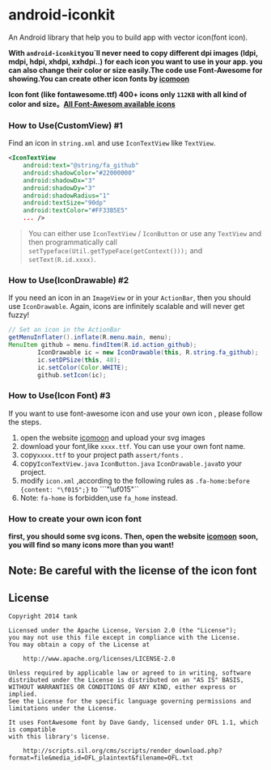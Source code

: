 android-iconkit
===

An Android library that help you to build app with vector icon(font icon).

**With ```android-iconkit```you`ll never need to copy different dpi images (ldpi, mdpi, hdpi, xhdpi, xxhdpi..) for each icon you want to use in your app. you can also change their color or size easily.The code use Font-Awesome for showing.You can create other icon fonts by [icomoon](https://icomoon.io)**

**Icon font (like fontawesome.ttf) 400+ icons only ```112KB``` with all kind of color and size。[All Font-Awesom available icons](http://fortawesome.github.io/Font-Awesome/icons)**


### How to Use(CustomView) #1 

Find an icon in ```string.xml``` and use ```IconTextView``` like ```TextView```.

```xml
<IconTextView
    android:text="@string/fa_github"
    android:shadowColor="#22000000"
    android:shadowDx="3"
    android:shadowDy="3"
    android:shadowRadius="1"
    android:textSize="90dp"
    android:textColor="#FF33B5E5"
    ... />
```

> You can either use ```IconTextView``` / ```IconButton``` or use any ```TextView``` and then programmatically call ```setTypeface(Util.getTypeFace(getContext()));``` and ```setText(R.id.xxxx)```.


### How to Use(IconDrawable) #2

If you need an icon in an ```ImageView``` or in your ```ActionBar```, then you should use ```IconDrawable```. Again, icons are infinitely scalable and will never get fuzzy!

```java
// Set an icon in the ActionBar
getMenuInflater().inflate(R.menu.main, menu);
MenuItem github = menu.findItem(R.id.action_github);
		IconDrawable ic = new IconDrawable(this, R.string.fa_github);
		ic.setDPSize(this, 48);
		ic.setColor(Color.WHITE);
		github.setIcon(ic);
```


### How to Use(Icon Font) #3

If you want to use font-awesome icon and use your own icon , please follow the steps.

1.  open the website [icomoon](https://icomoon.io/app) and upload your svg images
2.  download your font,like ```xxxx.ttf```. You can use your own font name.
3.  copy```xxxx.ttf``` to your project path ```assert/fonts``` .
4.  copy```IconTextView.java``` ```IconButton.java``` ```IconDrawable.java```to your project.
5.  modify ```icon.xml``` ,according to the following rules as ```.fa-home:before {content: "\f015";}``` to ```<string name="fa_home">"\uf015"</string>``
6.  Note:  ```fa-home``` is forbidden,use ```fa_home``` instead.


### How to create your own icon font

**first, you should some svg icons.**
**Then, open the website [icomoon](https://icomoon.io)**
**soon, you will find so many icons more than you want!**


**Note: Be careful with the license of the icon font**
---

## License

```
Copyright 2014 tank

Licensed under the Apache License, Version 2.0 (the "License");
you may not use this file except in compliance with the License.
You may obtain a copy of the License at

    http://www.apache.org/licenses/LICENSE-2.0

Unless required by applicable law or agreed to in writing, software
distributed under the License is distributed on an "AS IS" BASIS,
WITHOUT WARRANTIES OR CONDITIONS OF ANY KIND, either express or implied.
See the License for the specific language governing permissions and
limitations under the License.

It uses FontAwesome font by Dave Gandy, licensed under OFL 1.1, which is compatible
with this library's license.

    http://scripts.sil.org/cms/scripts/render_download.php?format=file&media_id=OFL_plaintext&filename=OFL.txt
    
```
